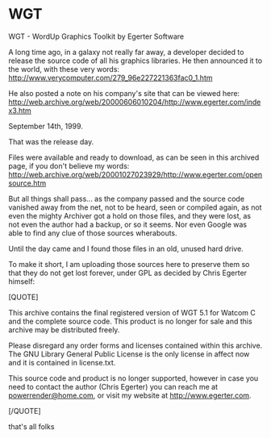# WGT
WGT - WordUp Graphics Toolkit by Egerter Software

A long time ago, in a galaxy not really far away, a developer decided to release the source code of all his graphics libraries.
He then announced it to the world, with these very words: http://www.verycomputer.com/279_96e227221363fac0_1.htm

He also posted a note on his company's site that can be viewed here: 
http://web.archive.org/web/20000606010204/http://www.egerter.com/index3.htm

September 14th, 1999.

That was the release day.

Files were available and ready to download, as can be seen in this archived page, if you don't believe my words: http://web.archive.org/web/20001027023929/http://www.egerter.com/opensource.htm

But all things shall pass... as the company passed and the source code vanished away from the net, not to be heard, seen or compiled again, as not even the mighty Archiver got a hold on those files, and they were lost, as not even the author had a backup, or so it seems. Nor even Google was able to find any clue of those sources wherabouts.

Until the day came and I found those files in an old, unused hard drive.

To make it short, I am uploading those sources here to preserve them so that they do not get lost forever, under GPL as decided by Chris Egerter himself:

[QUOTE]

This archive contains the final registered version of WGT 5.1 for
Watcom C and the complete source code.  This product is no longer
for sale and this archive may be distributed freely.

Please disregard any order forms and licenses contained within this
archive.  The GNU Library General Public License is the only license
in affect now and it is contained in license.txt.

This source code and product is no longer supported, however in case you
need to contact the author (Chris Egerter) you can reach me at
powerrender@home.com, or visit my website at http://www.egerter.com.

[/QUOTE]

that's all folks


